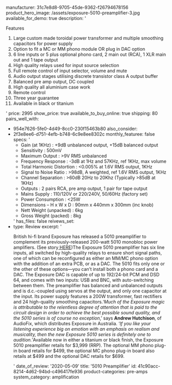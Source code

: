 manufacturer: 31c7e8d8-9705-45de-9362-f26794678156
product_hero_image: /assets/exposure-5010-preamplifier-3.jpg
available_for_demo: true
description: '<p>Features</p><ol><li>Large custom made toroidal power transformer and multiple smoothing capacitors for power supply</li><li>Option to fit a MC or MM phono module OR plug in DAC option</li><li>6 line inputs or 5 plus optional phono card, 2 main out (RCA), 1 XLR main out&nbsp;and 1 tape output</li><li>High quality relays used for input source selection</li><li>Full remote control of input selector, volume and mute</li><li>Audio output stages utilising discrete transistor class A output buffer</li><li>Balanced pre amp output, DC coupled</li><li>High quality all aluminium case work</li><li>Remote control</li><li>Three year guarantee</li><li>Available in black or titanium</li></ol>'
price: 2995
show_price: true
available_to_buy_online: true
shipping: 80
pairs_well_with:
  - 954e7626-5fe0-4d49-8cc0-230f15463b80
also_consider:
  - 2f3e8ee6-d751-4efb-b748-6c9e8ee8302c
monthly_featuree: false
specs: '<ul><li>Gain (at 1KHz) : +9dB unbalanced output, +15dB balanced output</li><li>Sensitivity : 500mV</li><li>Maximum Output : &gt;9V RMS unbalanced</li><li>Frequency Response : -3dB at 1Hz and 57KHz, ref 1KHz, max volume</li><li>Total Harmonic Distortion : &lt;0.005% at 1.6V RMS output, 1KHz</li><li>Signal to Noise Ratio : &gt;98dB, A weighted, ref 1.6V RMS output, 1KHz</li><li>Channel Separation : &gt;60dB 20Hz to 20Khz (Typically &gt;85dB at 1KHz)</li><li>Outputs : 2 pairs RCA, pre amp output, 1 pair for tape output</li><li>Mains Supply : 110/120V or 220/240V, 50/60Hz (factory set)</li><li>Power Consumption : &lt;25W</li><li>Dimensions – H x W x D : 90mm x 440mm x 300mm&nbsp;(inc knob)</li><li>Nett Weight (unpacked) : 6kg</li><li>Gross Weight (packed) : 8kg</li></ul>'
has_files: false
reivews_set:
  -
    type: Review
    excerpt: '<p>British hi-fi brand Exposure has released a 5010 preamplifier to complement its previously-released 200-watt 5010 monobloc power amplifiers. (See story<a href="https://www.avhub.com.au/news/hi-fi/exposure-5010-power-amplifier-499019" target="_blank" rel="noopener">&nbsp;HERE</a>)The Exposure 5010 preamplifier has six line inputs, all switched by high-quality relays to ensure short signal paths, one of which can be reconfigured as either an MM/MC phono option with the addition of an extra PCB, or as a DAC. The 5010 fits only one or the other of these options—you can’t install both a phono card and a DAC. The Exposure DAC is capable of up to 192/24-bit PCM and DSD 64, and comes with two inputs: USB and BNC, with auto-switching between them. The preamplifier has balanced and unbalanced outputs and is d.c.-coupled using servos at the output, and only one capacitor at the input. Its power supply features a 200W transformer, fast rectifiers and 24 high-quality smoothing capacitors.‘<em>Much of the Exposure magic is attributable to the relentless degree of attention that is paid to the circuit design in order to achieve the best possible sound quality, and the 5010 series is of course no exception</em>,’ says&nbsp;<strong>Andrew Hutchison</strong>, of AudioFix, which distributes Exposure in Australia. ‘<em>If you like your listening experience big on emotion with an emphasis on realism and musicality, then the new Exposure 5010 series is definitely one to audition.’</em>Available now in either a titanium or black finish, the Exposure 5010 preamplifier retails for $3,999 (RRP). The optional MM phono plug-in board retails for $499, the optional MC phono plug-in board also retails at $499 and the optional DAC retails for $699.&nbsp;&nbsp;</p>'
    date_of_review: '2020-05-09'
title: '5010 Preamplifier'
id: 41c90acc-8214-4d62-94bd-c496417fe936
product-categories: pre-amps
system_category: amplification
